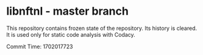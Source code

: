 # libnftnl - master branch

This repository contains frozen state of the repository.
Its history is cleared. It is used only for static code
analysis with Codacy.

Commit Time: 1702017723